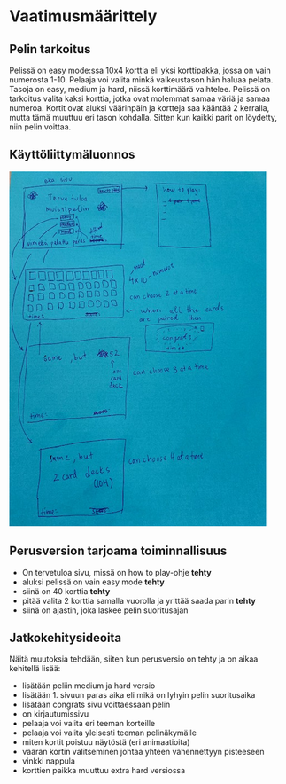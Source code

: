 # Vaatimusmäärittely

## Pelin tarkoitus
Pelissä on easy mode:ssa 10x4 korttia eli yksi korttipakka, jossa on vain numerosta 1-10. Pelaaja voi valita minkä vaikeustason hän haluaa pelata. Tasoja on easy, medium ja hard, niissä korttimäärä vaihtelee. Pelissä on tarkoitus valita kaksi korttia, jotka ovat molemmat samaa väriä ja samaa numeroa. Kortit ovat aluksi väärinpäin ja kortteja saa kääntää 2 kerralla, mutta tämä muuttuu eri tason kohdalla. Sitten kun kaikki parit on löydetty, niin pelin voittaa. 

## Käyttöliittymäluonnos
![IMG_5206.jpg](./kuvat/IMG_5206.jpg)

## Perusversion tarjoama toiminnallisuus
- On tervetuloa sivu, missä on how to play-ohje **tehty**
- aluksi pelissä on vain easy mode **tehty**
- siinä on 40 korttia **tehty**
- pitää valita 2 korttia samalla vuorolla ja yrittää saada parin **tehty**
- siinä on ajastin, joka laskee pelin suoritusajan


## Jatkokehitysideoita
Näitä muutoksia tehdään, siiten kun perusversio on tehty ja on aikaa kehitellä lisää:
- lisätään peliin medium ja hard versio
- lisätään 1. sivuun paras aika eli mikä on lyhyin pelin suoritusaika
- lisätään congrats sivu voittaessaan pelin
- on kirjautumissivu
- pelaaja voi valita eri teeman korteille
- pelaaja voi valita yleisesti teeman pelinäkymälle
- miten kortit poistuu näytöstä (eri animaatioita)
- väärän kortin valitseminen johtaa yhteen vähennettyyn pisteeseen
- vinkki nappula
- korttien paikka muuttuu extra hard versiossa
